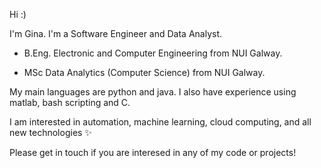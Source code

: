 Hi :) 

I'm Gina. I'm a Software Engineer and Data Analyst.


- B.Eng. Electronic and Computer Engineering from NUI Galway.

- MSc Data Analytics (Computer Science) from NUI Galway.

My main languages are python and java. I also have experience using matlab, bash scripting and C.

I am interested in automation, machine learning, cloud computing, and all new technologies ✨

Please get in touch if you are interesed in any of my code or projects!

<!---
ginanelson98/ginanelson98 is a ✨ special ✨ repository because its `README.md` (this file) appears on your GitHub profile.
You can click the Preview link to take a look at your changes.
--->
